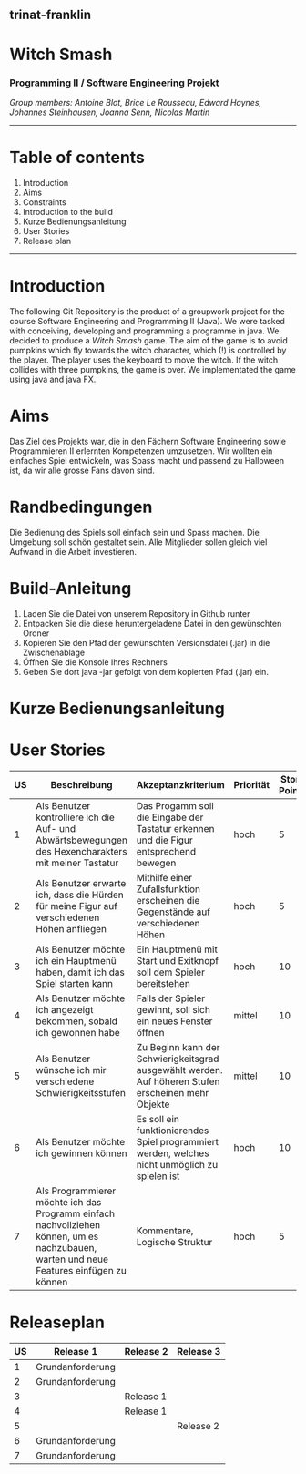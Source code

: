 ## trinat-franklin
# Witch Smash


### Programming II / Software Engineering Projekt

*Group members: Antoine Blot, Brice Le Rousseau, Edward Haynes, Johannes Steinhausen, Joanna Senn, Nicolas Martin*

---

# Table of contents

<ol>
<li>Introduction </li>
<li>Aims</li>
<li>Constraints</li>
<li>Introduction to the build</li>
<li>Kurze Bedienungsanleitung</li>
<li>User Stories</li>
<li>Release plan</li>
</ol>

---
# Introduction
The following Git Repository is the product of a groupwork project for the course Software Engineering and Programming II (Java). We were tasked with conceiving, developing and programming a programme in java. We decided to produce a *Witch Smash* game. The aim of the game is to avoid pumpkins which fly towards the witch character, which (!) is controlled by the player. The player uses the keyboard to move the witch. If the witch collides with three pumpkins, the game is over. We implementated the game using java and java FX.

# Aims
Das Ziel des Projekts war, die in den Fächern Software Engineering sowie Programmieren II erlernten Kompetenzen umzusetzen. Wir wollten ein einfaches Spiel entwickeln, was Spass macht und passend zu Halloween ist, da wir alle grosse Fans davon sind. 

# Randbedingungen

Die Bedienung des Spiels soll einfach sein und Spass machen. Die Umgebung soll schön gestaltet sein. Alle Mitglieder sollen gleich viel Aufwand in die Arbeit investieren. 


# Build-Anleitung
  1. Laden Sie die Datei von unserem Repository in Github runter
  2. Entpacken Sie die diese heruntergeladene Datei in den gewünschten Ordner
  3. Kopieren Sie den Pfad der gewünschten Versionsdatei (.jar) in die Zwischenablage
  4. Öffnen Sie die Konsole Ihres Rechners
  5. Geben Sie dort java -jar gefolgt von dem kopierten Pfad (.jar) ein.

# Kurze Bedienungsanleitung

# User Stories

| US | Beschreibung | Akzeptanzkriterium | Priorität | Story Points|
|----|----|----|----|----|
| 1 | Als Benutzer kontrolliere ich die Auf- und Abwärtsbewegungen des Hexencharakters mit meiner Tastatur | Das Progamm soll die Eingabe der Tastatur erkennen und die Figur entsprechend bewegen | hoch | 5 |
| 2 | Als Benutzer erwarte ich, dass die Hürden für meine Figur auf verschiedenen Höhen anfliegen | Mithilfe einer Zufallsfunktion erscheinen die Gegenstände auf verschiedenen Höhen | hoch | 5 |
| 3 | Als Benutzer möchte ich ein Hauptmenü haben, damit ich das Spiel starten kann | Ein Hauptmenü mit Start und Exitknopf soll dem Spieler bereitstehen | hoch | 10 |
| 4 | Als Benutzer möchte ich angezeigt bekommen, sobald ich gewonnen habe | Falls der Spieler gewinnt, soll sich ein neues Fenster öffnen | mittel | 10 |
| 5 | Als Benutzer wünsche ich mir verschiedene Schwierigkeitsstufen | Zu Beginn kann der Schwierigkeitsgrad ausgewählt werden. Auf höheren Stufen erscheinen mehr Objekte | mittel | 10 |
| 6 | Als Benutzer möchte ich gewinnen können | Es soll ein funktionierendes Spiel programmiert werden, welches nicht unmöglich zu spielen ist | hoch | 10 |
| 7 | Als Programmierer möchte ich das Programm einfach nachvollziehen können, um es nachzubauen, warten und neue Features einfügen zu können | Kommentare, Logische Struktur | hoch | 5 |

# Releaseplan

| US | Release 1 | Release 2 | Release 3 |
|----|----|----|----|
|1| Grundanforderung | | |
|2| Grundanforderung | | |
|3| | Release 1 | |
|4| | Release 1 | |
|5| | | Release 2 |
|6|  Grundanforderung | | |
|7|  Grundanforderung | | |
